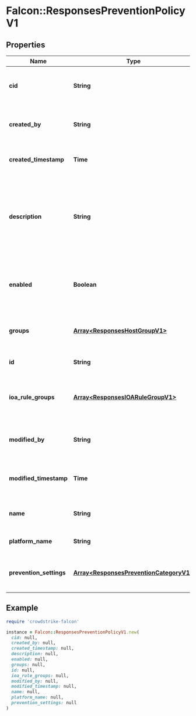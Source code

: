 # Falcon::ResponsesPreventionPolicyV1

## Properties

| Name | Type | Description | Notes |
| ---- | ---- | ----------- | ----- |
| **cid** | **String** | The customer id associated with the policy |  |
| **created_by** | **String** | The email of the user which created the policy |  |
| **created_timestamp** | **Time** | The time at which the policy was created |  |
| **description** | **String** | The description of a policy. Use this field to provide a high level summary of what this policy enforces |  |
| **enabled** | **Boolean** | If a policy is enabled it will be used during the course of policy evaluation |  |
| **groups** | [**Array&lt;ResponsesHostGroupV1&gt;**](ResponsesHostGroupV1.md) | The groups that are currently attached to the policy |  |
| **id** | **String** | The unique id of the policy |  |
| **ioa_rule_groups** | [**Array&lt;ResponsesIOARuleGroupV1&gt;**](ResponsesIOARuleGroupV1.md) | The IOA rule groups that are currently attached to the policy |  |
| **modified_by** | **String** | The email of the user which last modified the policy |  |
| **modified_timestamp** | **Time** | The time at which the policy was last modified |  |
| **name** | **String** | The human readable name of the policy |  |
| **platform_name** | **String** | The name of the platform |  |
| **prevention_settings** | [**Array&lt;ResponsesPreventionCategoryV1&gt;**](ResponsesPreventionCategoryV1.md) | A category of settings in a prevention policy |  |

## Example

```ruby
require 'crowdstrike-falcon'

instance = Falcon::ResponsesPreventionPolicyV1.new(
  cid: null,
  created_by: null,
  created_timestamp: null,
  description: null,
  enabled: null,
  groups: null,
  id: null,
  ioa_rule_groups: null,
  modified_by: null,
  modified_timestamp: null,
  name: null,
  platform_name: null,
  prevention_settings: null
)
```


